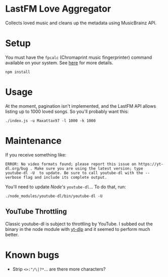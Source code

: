 # LastFM Love Aggregator
Collects loved music and cleans up the metadata using MusicBrainz API.

# Setup

You must have the `fpcalc` (Chromaprint music fingerprinter) command available
on your system. See [here](https://github.com/parshap/node-fpcalc) for more
details.

```
npm install
```

# Usage

At the moment, pagination isn't implemented, and the LastFM API allows listing up to 1000 loved songs. So you'll probably want this:

```
./index.js -u Maxattax97 -l 1000 -k 1000
```

# Maintenance

If you receive something like:

```
ERROR: No video formats found; please report this issue on https://yt-dl.org/bug . Make sure you are using the latest version; type  youtube-dl -U  to update. Be sure to call youtube-dl with the --verbose flag and include its complete output.
```

You'll need to update _Node's_ `youtube-dl`... To do that, run:

```
./node_modules/youtube-dl/bin/youtube-dl -U
```

## YouTube Throttling

Classic youtube-dl is subject to throttling by YouTube. I subbed out the binary in the node module with [yt-dlp](https://github.com/yt-dlp/yt-dlp) and it seemed to perform much better.

# Known bugs

- Strip `<>:"/\|?*`... are there more characters?
